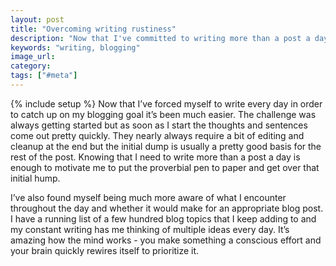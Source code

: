 ```yaml
---
layout: post
title: "Overcoming writing rustiness"
description: "Now that I've committed to writing more than a post a day until the end of the year it's gotten easier to just write. My brain has adapted itself to the task."
keywords: "writing, blogging"
image_url:
category:
tags: ["#meta"]
---
```

{% include setup %}
Now that I’ve forced myself to write every day in order to catch up on my blogging goal it’s been much easier. The challenge was always getting started but as soon as I start the thoughts and sentences come out pretty quickly. They nearly always require a bit of editing and cleanup at the end but the initial dump is usually a pretty good basis for the rest of the post. Knowing that I need to write more than a post a day is enough to motivate me to put the proverbial pen to paper and get over that initial hump.

I’ve also found myself being much more aware of what I encounter throughout the day and whether it would make for an appropriate blog post. I have a running list of a few hundred blog topics that I keep adding to and my constant writing has me thinking of multiple ideas every day. It’s amazing how the mind works - you make something a conscious effort and your brain quickly rewires itself to prioritize it.

